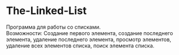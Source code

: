 # The-Linked-List
Программа для работы со списками. <br />
Возможности: Создание первого элемента, создание последнего элемента, удаление последнего элемента, просмотр элементов, удаление всех элементов списка, поиск элемента списка.
